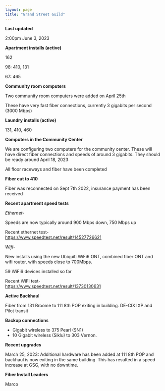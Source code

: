 ```yaml
---
layout: page
title: "Grand Street Guild"
---
```

**Last updated**

2:00pm June 3, 2023

**Apartment installs (active)**

162

98: 410, 131  

67: 465  

**Community room computers**

Two community room computers were added on April 25th

These have very fast fiber connections, currently 3 gigabits per second (3000 Mbps)

**Laundry installs (active)**

131, 410, 460

**Computers in the Community Center**

We are configuring two computers for the community center. These will have direct fiber connections and speeds of around 3 gigabits. They should be ready around April 18, 2023

All floor raceways and fiber have been completed

**Fiber cut to 410**

Fiber was reconnected on Sept 7th 2022, insurance payment has been received

**Recent apartment speed tests**

*Ethernet-*

Speeds are now typically around 900 Mbps down, 750 Mbps up  

Recent ethernet test-  
https://www.speedtest.net/result/14527726621

*Wifi-*

New installs using the new Ubiquiti WiFi6 ONT, combined fiber ONT and wifi router, with speeds close to 700Mbps.  

59 WiFi6 devices installed so far

Recent WiFi test-  
https://www.speedtest.net/result/13730130631

**Active Backhaul**

Fiber from 131 Broome to 111 8th POP exiting in building. DE-CIX IXP and Pilot transit

**Backup connections**

- Gigabit wireless to 375 Pearl (SN1)  
- 10 Gigabit wireless (Siklu) to 303 Vernon. 

**Recent upgrades**

March 25, 2023: Additional hardware has been added at 111 8th POP and backhaul is now exiting in the same building. This has resulted in a speed increase at GSG, with no downtime.


**Fiber Install Leaders**  

Marco







